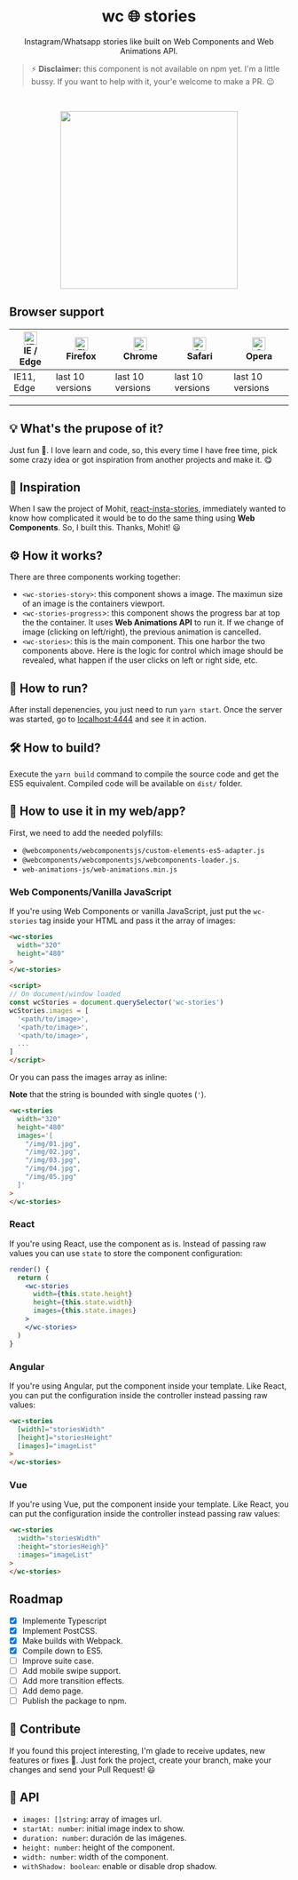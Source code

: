 <h1 align="center">wc 🌐 stories</h1>

<p align="center">
Instagram/Whatsapp stories like built on Web Components and Web Animations API.
</p>

> ⚡ **Disclaimer:** this component is not available on npm yet. I'm a little bussy. If you want to help with it, your'e welcome to make a PR. 😉

<br />

<p align="center">
  <img height="320" src="https://i.imgur.com/IOnigkm.gif">
</p>

## Browser support

| [<img src="https://raw.githubusercontent.com/alrra/browser-logos/master/src/edge/edge_48x48.png" alt="IE / Edge" width="24px" height="24px" />](http://godban.github.io/browsers-support-badges/)</br>IE / Edge | [<img src="https://raw.githubusercontent.com/alrra/browser-logos/master/src/firefox/firefox_48x48.png" alt="Firefox" width="24px" height="24px" />](http://godban.github.io/browsers-support-badges/)</br>Firefox | [<img src="https://raw.githubusercontent.com/alrra/browser-logos/master/src/chrome/chrome_48x48.png" alt="Chrome" width="24px" height="24px" />](http://godban.github.io/browsers-support-badges/)</br>Chrome | [<img src="https://raw.githubusercontent.com/alrra/browser-logos/master/src/safari/safari_48x48.png" alt="Safari" width="24px" height="24px" />](http://godban.github.io/browsers-support-badges/)</br>Safari | [<img src="https://raw.githubusercontent.com/alrra/browser-logos/master/src/opera/opera_48x48.png" alt="Opera" width="24px" height="24px" />](http://godban.github.io/browsers-support-badges/)</br>Opera |
| --------- | --------- | --------- | --------- | --------- |
| IE11, Edge| last 10 versions| last 10 versions| last 10 versions| last 10 versions

---

## 💡 What's the prupose of it?

Just fun 🙂. I love learn and code, so, this every time I have free time, pick some crazy idea or got inspiration from another projects and make it. 😋

## 🦄 Inspiration

When I saw the project of Mohit, [react-insta-stories](https://github.com/mohitk05/react-insta-stories), immediately wanted to know how complicated it would be to do the same thing using **Web Components**. So, I built this. Thanks, Mohit! 😃 

## ⚙️ How it works?

There are three components working together:

- `<wc-stories-story>`: this component shows a image. The maximun size of an image is the containers viewport.
- `<wc-stories-progress`>: this component shows the progress bar at top the the container. It uses **Web Animations API** to run it. If we change of image (clicking on left/right), the previous animation is cancelled.
- `<wc-stories>`: this is the main component. This one harbor the two components above. Here is the logic for control which image should be revealed, what happen if the user
clicks on left or right side, etc.

## 🚀 How to run?

After install depenencies, you just need to run `yarn start`. Once the server was started, go to [localhost:4444](http://127.0.0.1:4444) and see it in action.

## 🛠️ How to build?

Execute the `yarn build` command to compile the source code and get the ES5 equivalent. Compiled code will be available on `dist/` folder.

## 🙋 How to use it in my web/app?

First, we need to add the needed polyfills:

- `@webcomponents/webcomponentsjs/custom-elements-es5-adapter.js`
- `@webcomponents/webcomponentsjs/webcomponents-loader.js`.
- `web-animations-js/web-animations.min.js`

### Web Components/Vanilla JavaScript
If you're using Web Components or vanilla JavaScript, just put the `wc-stories` tag inside your HTML and pass it the array of images:

```html
<wc-stories
  width="320"
  height="480"
>
</wc-stories>

<script>
// On document/window loaded
const wcStories = document.querySelector('wc-stories')
wcStories.images = [
  '<path/to/image>',
  '<path/to/image>',
  '<path/to/image>',
  ...
]
</script>
```

Or you can pass the images array as inline:

**Note** that the string is bounded with single quotes (`'`).

```html
<wc-stories
  width="320"
  height="480"
  images='[
    "/img/01.jpg",
    "/img/02.jpg",
    "/img/03.jpg",
    "/img/04.jpg",
    "/img/05.jpg"
  ]'
>
</wc-stories>
```

### React

If you're using React, use the component as is. Instead of passing raw values you can use `state` to
store the component configuration:

```jsx
render() {
  return (
    <wc-stories
      width={this.state.height}
      height={this.state.width}
      images={this.state.images}
    >
    </wc-stories>
  )
}
```

### Angular

If you're using Angular, put the component inside your template. Like React, you can put the configuration inside the controller instead passing raw values:

```html
<wc-stories
  [width]="storiesWidth"
  [height]="storiesHeight"
  [images]="imageList"
>
</wc-stories>
```

###  Vue

If you're using Vue, put the component inside your template. Like React, you can put the configuration inside the controller instead passing raw values:

```html
<wc-stories
  :width="storiesWidth"
  :height="storiesHeigh}"
  :images="imageList"
>
</wc-stories>
```

## Roadmap

- [x] Implemente Typescript
- [x] Implement PostCSS.
- [x] Make builds with Webpack.
- [x] Compile down to ES5.
- [ ] Improve suite case.
- [ ] Add mobile swipe support.
- [ ] Add more transition effects.
- [ ] Add demo page.
- [ ] Publish the package to npm.

## 🙌 Contribute

If you found this project interesting, I'm glade to
receive updates, new features or fixes 🙂. Just
fork the project, create your branch, make your changes
and send your Pull Request! 😃

## 📖 API

- `images: []string`: array of images url.
- `startAt: number`: initial image index to show.
- `duration: number`: duración de las imágenes.
- `height: number`: height of the component.
- `width: number`: width of the component.
- `withShadow: boolean`: enable or disable drop shadow.
